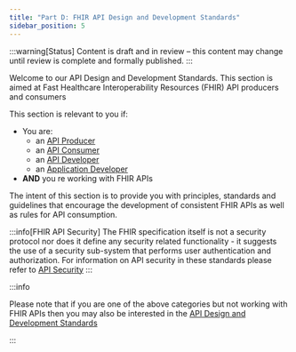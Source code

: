 ```yaml
---
title: "Part D: FHIR API Design and Development Standards"
sidebar_position: 5
---
```


:::warning[Status]
Content is draft and in review – this content may change until review is complete and formally published.
:::

Welcome to our API Design and Development Standards. This section is aimed at Fast Healthcare Interoperability Resources (FHIR) API producers and consumers

This section is relevant to you if:

- You are:
  - an [API Producer](/api-concepts/ComponentDefinitions#api-producer)
  - an [API Consumer](/api-concepts/ComponentDefinitions#api-consumer)
  - an [API Developer](/api-concepts/ComponentDefinitions#api-developers)
  - an [Application Developer](/api-concepts/ComponentDefinitions#application-developers)
- **AND** you re working with FHIR APIs

The intent of this section is to provide you with principles, standards and guidelines that encourage the development of consistent FHIR APIs as well as rules for API consumption.

:::info[FHIR API Security]
The FHIR specification itself is not a security protocol nor does it define any security related functionality - it suggests the use of a security sub-system that performs user authentication and authorization. For information on API security in these standards please refer to [API Security](../api-security)
:::

:::info

Please note that if you are one of the above categories but not working with FHIR APIs then you may also be interested in the [API Design and Development Standards](/api-development)

:::
